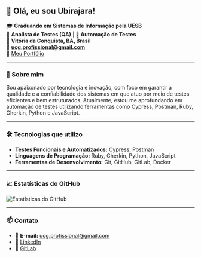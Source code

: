 ## 👋 Olá, eu sou Ubirajara!

🎓 **Graduando em Sistemas de Informação pela UESB**  
💼 **Analista de Testes (QA)** | 🧪 **Automação de Testes**  
📍 **Vitória da Conquista, BA, Brasil**  
📧 **ucg.profissional@gmail.com**  
🔗 [Meu Portfólio](https://meu-portifolio.com)

---

### 🚀 Sobre mim

Sou apaixonado por tecnologia e inovação, com foco em garantir a qualidade e a confiabilidade dos sistemas em que atuo por meio de testes eficientes e bem estruturados. Atualmente, estou me aprofundando em automação de testes utilizando ferramentas como Cypress, Postman, Ruby, Gherkin, Python e JavaScript.

---

### 🛠️ Tecnologias que utilizo

- **Testes Funcionais e Automatizados:** Cypress, Postman  
- **Linguagens de Programação:** Ruby, Gherkin, Python, JavaScript  
- **Ferramentas de Desenvolvimento:** Git, GitHub, GitLab, Docker

---

### 📈 Estatísticas do GitHub

![Estatísticas do GitHub](https://github-readme-stats.vercel.app/api?username=ubirajara&show_icons=true&hide_title=true&count_private=true&hide=prs&theme=radical)

---

### 📫 Contato

- 📧 **E-mail:** ucg.profissional@gmail.com  
- 🔗 [LinkedIn](https://www.linkedin.com/in/ubirajara)  
- 🦊 [GitLab](https://gitlab.com/ucgfilho)
